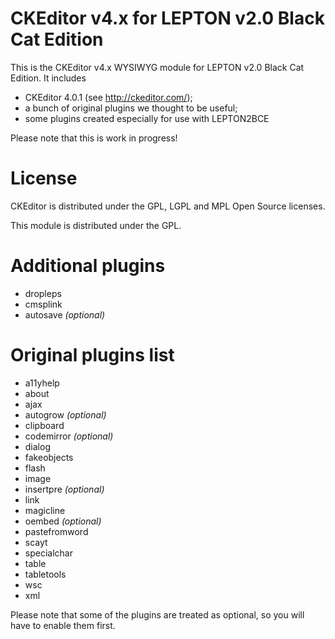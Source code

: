 CKEditor v4.x for LEPTON v2.0 Black Cat Edition
===============================================

This is the CKEditor v4.x WYSIWYG module for LEPTON v2.0 Black Cat Edition. It
includes

* CKEditor 4.0.1 (see http://ckeditor.com/);
* a bunch of original plugins we thought to be useful;
* some plugins created especially for use with LEPTON2BCE

Please note that this is work in progress!

# License

CKEditor is distributed under the GPL, LGPL and MPL Open Source licenses.

This module is distributed under the GPL.

# Additional plugins

* dropleps
* cmsplink
* autosave _(optional)_

# Original plugins list

* a11yhelp
* about
* ajax
* autogrow _(optional)_
* clipboard
* codemirror _(optional)_
* dialog
* fakeobjects
* flash
* image
* insertpre _(optional)_
* link
* magicline
* oembed _(optional)_
* pastefromword
* scayt
* specialchar
* table
* tabletools
* wsc
* xml

Please note that some of the plugins are treated as optional, so you will have
to enable them first.